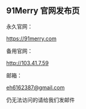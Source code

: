 ## 91Merry 官网发布页

永久官网：

https://91merry.com

备用官网：

http://103.41.7.59

邮箱：

eh6162387@gmail.com

仍无法访问的请给我们发邮件


